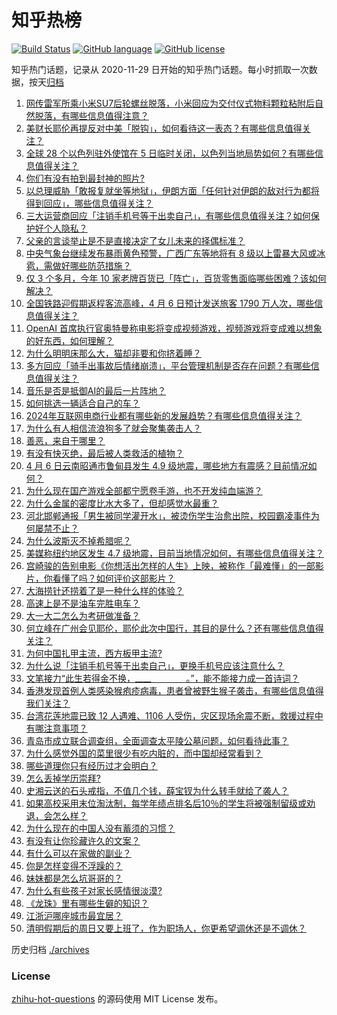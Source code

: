 # 知乎热榜
[![Build Status](https://github.com/ToWeLong/zhihu-hot-questions/workflows/CI/badge.svg)](https://github.com/ToWeLong/zhihu-hot-questions/actions)
[![GitHub language](https://img.shields.io/badge/language-golang-orange.svg)](https://golang.org/)
[![GitHub license](https://img.shields.io/github/license/ToWeLong/zhihu-hot-questions)](https://github.com/ToWeLong/zhihu-hot-questions/blob/main/LICENSE)

知乎热门话题，记录从 2020-11-29 日开始的知乎热门话题。每小时抓取一次数据，按天[归档](./archives)

<!-- BEGIN -->

1. [网传雷军所乘小米SU7后轮螺丝脱落，小米回应为交付仪式物料颗粒粘附后自然脱落，有哪些信息值得注意？](https://www.zhihu.com/question/651876195)
1. [美财长耶伦再提反对中美「脱钩」，如何看待这一表态？有哪些信息值得关注？](https://www.zhihu.com/question/651875415)
1. [全球 28 个以色列驻外使馆在 5 日临时关闭，以色列当地局势如何？有哪些信息值得关注？](https://www.zhihu.com/question/651879239)
1. [你们有没有拍到最封神的照片?](https://www.zhihu.com/question/645089018)
1. [以总理威胁「敢报复就坐等地狱」，伊朗方面「任何针对伊朗的敌对行为都将得到回应」，哪些信息值得关注？](https://www.zhihu.com/question/651823200)
1. [三大运营商回应「注销手机号等于出卖自己」，有哪些信息值得关注？如何保护好个人隐私？](https://www.zhihu.com/question/651875229)
1. [父亲的言谈举止是不是直接决定了女儿未来的择偶标准？](https://www.zhihu.com/question/23642122)
1. [中央气象台继续发布暴雨黄色预警，广西广东等地将有 8 级以上雷暴大风或冰雹，需做好哪些防范措施？](https://www.zhihu.com/question/651886287)
1. [仅 3 个多月，今年 10 家老牌百货已「阵亡」，百货零售面临哪些困难？该如何解决？](https://www.zhihu.com/question/651876029)
1. [全国铁路迎假期返程客流高峰，4 月 6 日预计发送旅客 1790 万人次，哪些信息值得关注？](https://www.zhihu.com/question/651878654)
1. [OpenAI 首席执行官奥特曼称电影将变成视频游戏，视频游戏将变成难以想象的好东西，如何理解？](https://www.zhihu.com/question/651796208)
1. [为什么明明床那么大，猫却非要和你挤着睡？](https://www.zhihu.com/question/651357050)
1. [多方回应「骑手出事故后情绪崩溃」，平台管理机制是否存在问题？有哪些信息值得关注？](https://www.zhihu.com/question/651883147)
1. [音乐是否是抵御AI的最后一片阵地？](https://www.zhihu.com/question/60208923)
1. [如何挑选一辆适合自己的车？](https://www.zhihu.com/question/629533964)
1. [2024年互联网电商行业都有哪些新的发展趋势？有哪些信息值得关注？](https://www.zhihu.com/question/651838552)
1. [为什么有人相信流浪狗多了就会聚集袭击人？](https://www.zhihu.com/question/651679730)
1. [善恶，来自于哪里？](https://www.zhihu.com/question/650797606)
1. [有没有快灭绝，最后被人类救活的植物？](https://www.zhihu.com/question/646267393)
1. [4 月 6 日云南昭通市鲁甸县发生 4.9 级地震，哪些地方有震感？目前情况如何？](https://www.zhihu.com/question/651892079)
1. [为什么现在国产游戏全部都宁愿卷手游，也不开发纯血端游？](https://www.zhihu.com/question/651652903)
1. [为什么金属的密度比水大多了，但却感觉水最重？](https://www.zhihu.com/question/615476997)
1. [河北邯郸通报「男生被同学灌开水」，被烫伤学生治愈出院，校园霸凌事件为何屡禁不止？](https://www.zhihu.com/question/651793668)
1. [为什么波斯灭不掉希腊呢？](https://www.zhihu.com/question/28178850)
1. [美媒称纽约地区发生 4.7 级地震，目前当地情况如何，有哪些信息值得关注？](https://www.zhihu.com/question/651849553)
1. [宫崎骏的告别电影《你想活出怎样的人生》上映，被称作「最难懂」的一部影片，你看懂了吗？如何评价这部影片？](https://www.zhihu.com/question/651803867)
1. [大海捞针还捞着了是一种什么样的体验？](https://www.zhihu.com/question/45505796)
1. [高速上是不是油车完胜电车？](https://www.zhihu.com/question/612068284)
1. [大一大二怎么为考研做准备？](https://www.zhihu.com/question/311782397)
1. [何立峰在广州会见耶伦，耶伦此次中国行，其目的是什么？还有哪些信息值得关注？](https://www.zhihu.com/question/651803409)
1. [为何中国扎甲主流，西方板甲主流?](https://www.zhihu.com/question/427615761)
1. [为什么说「注销手机号等于出卖自己」，更换手机号应该注意什么？](https://www.zhihu.com/question/651822946)
1. [文笔接力“此生若得金不换，____＿＿＿＿。”，能不能接力成一首诗词？](https://www.zhihu.com/question/648382238)
1. [香港发现首例人类感染猴疱疹病毒，患者曾被野生猴子袭击，有哪些信息值得我们关注？](https://www.zhihu.com/question/651816648)
1. [台湾花莲地震已致 12 人遇难、1106 人受伤，灾区现场余震不断，救援过程中有哪注意事项？](https://www.zhihu.com/question/651774896)
1. [青岛市成立联合调查组，全面调查太平陵公墓问题，如何看待此事？](https://www.zhihu.com/question/651746331)
1. [为什么感觉外国的菜里很少有吃内脏的，而中国却经常看到？](https://www.zhihu.com/question/643098546)
1. [哪些道理你只有经历过才会明白？](https://www.zhihu.com/question/517425983)
1. [怎么丢掉学历崇拜?](https://www.zhihu.com/question/631513904)
1. [史湘云送的石头戒指，不值几个钱，薛宝钗为什么转手就给了袭人？](https://www.zhihu.com/question/651615458)
1. [如果高校采用末位淘汰制，每学年绩点排名后10％的学生将被强制留级或劝退，会怎么样？](https://www.zhihu.com/question/651128258)
1. [为什么现在的中国人没有蓄须的习惯？](https://www.zhihu.com/question/377129437)
1. [有没有让你珍藏许久的文案？](https://www.zhihu.com/question/572855798)
1. [有什么可以在家做的副业？](https://www.zhihu.com/question/413534890)
1. [你是怎样变得不浮躁的？](https://www.zhihu.com/question/264122691)
1. [妹妹都是怎么坑哥哥的？](https://www.zhihu.com/question/305097242)
1. [为什么有些孩子对家长感情很淡漠?](https://www.zhihu.com/question/651852834)
1. [《龙珠》里有哪些生僻的知识？](https://www.zhihu.com/question/361519849)
1. [江浙沪哪座城市最宜居？](https://www.zhihu.com/question/629414196)
1. [清明假期后的周日又要上班了，作为职场人，你更希望调休还是不调休？](https://www.zhihu.com/question/651208000)

<!-- END -->

历史归档 [./archives](./archives)


### License
[zhihu-hot-questions](https://github.com/towelong/zhihu-hot-questions) 的源码使用 MIT License 发布。